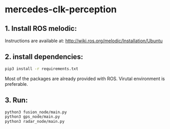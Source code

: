 # mercedes-clk-perception

## 1. Install ROS melodic:
Instructions are available at:
http://wiki.ros.org/melodic/Installation/Ubuntu

## 2. install dependencies:
```bash
pip3 install -r requirements.txt
```
Most of the packages are already provided with ROS. Virutal environment is preferable.

## 3. Run:
```bash
python3 fusion_node/main.py
python3 gps_node/main.py
python3 radar_node/main.py
```

